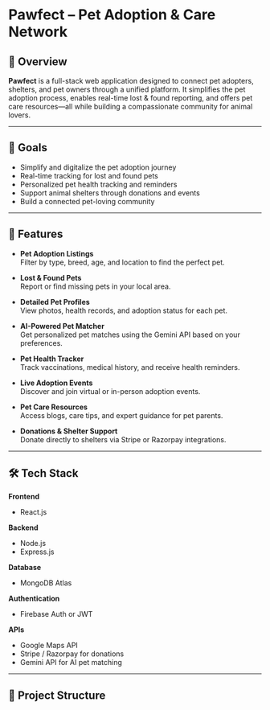 # Pawfect – Pet Adoption & Care Network

## 🐾 Overview

**Pawfect** is a full-stack web application designed to connect pet adopters, shelters, and pet owners through a unified platform. It simplifies the pet adoption process, enables real-time lost & found reporting, and offers pet care resources—all while building a compassionate community for animal lovers.

---

## 🎯 Goals

- Simplify and digitalize the pet adoption journey  
- Real-time tracking for lost and found pets  
- Personalized pet health tracking and reminders  
- Support animal shelters through donations and events  
- Build a connected pet-loving community  

---

## 🚀 Features

- **Pet Adoption Listings**  
  Filter by type, breed, age, and location to find the perfect pet.

- **Lost & Found Pets**  
  Report or find missing pets in your local area.

- **Detailed Pet Profiles**  
  View photos, health records, and adoption status for each pet.

- **AI-Powered Pet Matcher**  
  Get personalized pet matches using the Gemini API based on your preferences.

- **Pet Health Tracker**  
  Track vaccinations, medical history, and receive health reminders.

- **Live Adoption Events**  
  Discover and join virtual or in-person adoption events.

- **Pet Care Resources**  
  Access blogs, care tips, and expert guidance for pet parents.

- **Donations & Shelter Support**  
  Donate directly to shelters via Stripe or Razorpay integrations.

---

## 🛠 Tech Stack

**Frontend**  
- React.js

**Backend**  
- Node.js  
- Express.js

**Database**  
- MongoDB Atlas

**Authentication**  
- Firebase Auth or JWT

**APIs**  
- Google Maps API  
- Stripe / Razorpay for donations  
- Gemini API for AI pet matching

---

## 📁 Project Structure

